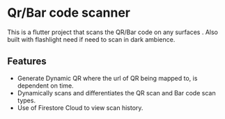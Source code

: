 # Qr/Bar code scanner

This is a flutter project that scans the QR/Bar code on any surfaces . Also built with flashlight need if need to scan in dark ambience.

## Features
- Generate Dynamic QR where the url of QR being mapped to, is dependent on time.
- Dynamically scans and differentiates the QR scan and Bar code scan types.
- Use of Firestore Cloud to view scan history.

